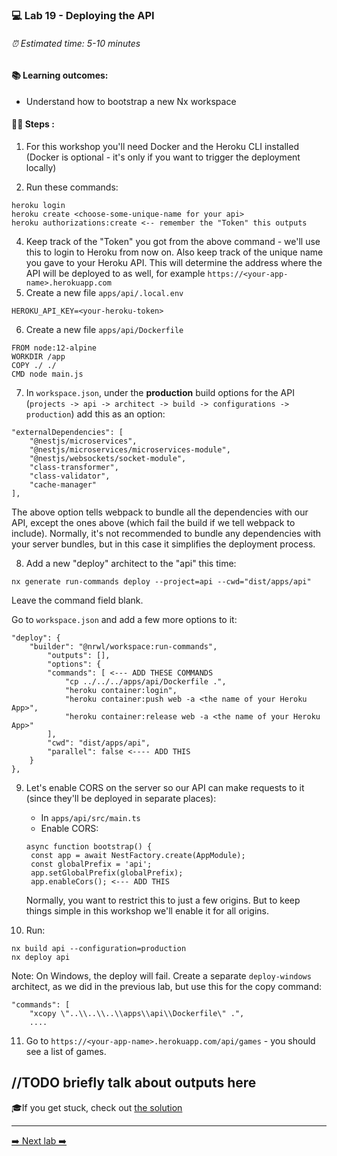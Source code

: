 ### 💻 Lab 19 - Deploying the API

###### ⏰ Estimated time: 5-10 minutes

#### 📚 Learning outcomes:

- Understand how to bootstrap a new Nx workspace

#### 🏋️‍♀️ Steps :

1. For this workshop you'll need Docker and the Heroku CLI installed (Docker is optional - it's only if you want to trigger the deployment locally)

3. Run these commands:

```
heroku login
heroku create <choose-some-unique-name for your api>
heroku authorizations:create <-- remember the "Token" this outputs
```

4. Keep track of the "Token" you got from the above command - we'll use this to login to Heroku from now on.
Also keep track of the unique name you gave to your Heroku API. This will determine the address where the API will 
     be deployed to as well, for example `https://<your-app-name>.herokuapp.com`
5. Create a new file `apps/api/.local.env`

```
HEROKU_API_KEY=<your-heroku-token>
```

6. Create a new file `apps/api/Dockerfile`

```
FROM node:12-alpine
WORKDIR /app
COPY ./ ./
CMD node main.js
```

7. In `workspace.json`, under the **production** build options for the API (`projects -> api -> architect -> build -> configurations -> production`)
add this as an option:

```
"externalDependencies": [
    "@nestjs/microservices",
    "@nestjs/microservices/microservices-module",
    "@nestjs/websockets/socket-module",
    "class-transformer",
    "class-validator",
    "cache-manager"
],
```

The above option tells webpack to bundle all the dependencies with our API, except the ones above (which fail the build if we tell webpack to include).
Normally, it's not recommended to bundle any dependencies with your server bundles,
but in this case it simplifies the deployment process.

8. Add a new "deploy" architect to the "api" this time:

`nx generate run-commands deploy --project=api --cwd="dist/apps/api"`

Leave the command field blank.

Go to `workspace.json` and add a few more options to it:
```
"deploy": {
    "builder": "@nrwl/workspace:run-commands",
        "outputs": [],
        "options": {
        "commands": [ <--- ADD THESE COMMANDS
            "cp ../../../apps/api/Dockerfile .",
            "heroku container:login",
            "heroku container:push web -a <the name of your Heroku App>",
            "heroku container:release web -a <the name of your Heroku App>"
        ],
        "cwd": "dist/apps/api",
        "parallel": false <---- ADD THIS
    }
},
```

9. Let's enable CORS on the server so our API can make requests to it (since they'll be deployed in separate places):
    - In `apps/api/src/main.ts`
    - Enable CORS:
    ```
   async function bootstrap() {
     const app = await NestFactory.create(AppModule);
     const globalPrefix = 'api';
     app.setGlobalPrefix(globalPrefix);
     app.enableCors(); <--- ADD THIS
   ```
   
   Normally, you want to restrict this to just a few origins. But to keep things simple in this workshop
   we'll enable it for all origins.
   
10. Run:

```
nx build api --configuration=production
nx deploy api
```

Note: On Windows, the deploy will fail. Create a separate `deploy-windows` architect, as we did in the previous lab, but use this for the copy command:

```
"commands": [
    "xcopy \"..\\..\\..\\apps\\api\\Dockerfile\" .",
    ....
```

11. Go to `https://<your-app-name>.herokuapp.com/api/games` - you should see a list of games.


//TODO briefly talk about outputs here
---

🎓If you get stuck, check out [the solution](SOLUTION.md)

---

[➡️ Next lab ➡️](../lab20/LAB.md)
